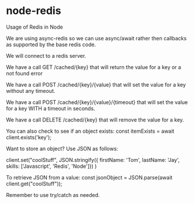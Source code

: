 # node-redis

Usage of Redis in Node

We are using async-redis so we can use async/await rather then callbacks as supported by the base redis code.

We will connect to a redis server.

We have a call GET /cached/{key} that will return the value for a key or a not found error

We have a call POST /cached/{key}/{value} that will set the value for a key without any timeout.

We have a call POST /cached/{key}/{value}/{timeout} that will set the value for a key WITH a timeout in seconds.

We have a call DELETE /cached/{key} that will remove the value for a key.

You can also check to see if an object exists:
const itemExists = await client.exists('key');

Want to store an object? Use JSON as follows:

client.set("coolStuff", JSON.stringify({ firstName: 'Tom', lastName: 'Jay', skills: ['Javascript', 'Redis', 'Node']})
)

To retrieve JSON from a value:
const jsonObject = JSON.parse(await client.get("coolStuff"));

Remember to use try/catch as needed.
